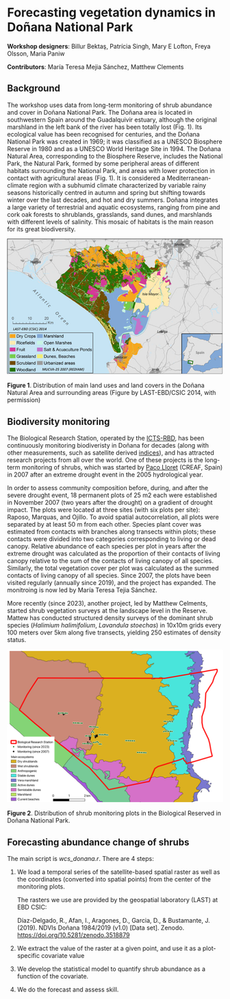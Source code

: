 # Forecasting vegetation dynamics in Doñana National Park

**Workshop designers**: Billur Bektaş, Patrícia Singh, Mary E Lofton, Freya Olsson, Maria Paniw

**Contributors**: María Teresa Mejia Sánchez, Matthew Clements

## Background

The workshop uses data from long-term monitoring of shrub abundance and cover in Doñana National Park. The Doñana area is located in southwestern Spain around the Guadalquivir estuary, although the original marshland in the left bank of the river has been totally lost (Fig. 1). Its ecological value has been recognised for centuries, and the Doñana National Park was created in 1969; it was classified as a UNESCO Biosphere Reserve in 1980 and as a UNESCO World Heritage Site in 1994. The Doñana Natural Area, corresponding to the Biosphere Reserve, includes the National Park, the Natural Park, formed by some peripheral areas of different habitats surrounding the National Park, and areas with lower protection in contact with agricultural areas (Fig. 1). It is considered a Mediterranean-climate region with a subhumid climate characterized by variable rainy seasons historically centred in autumn and spring but shifting towards winter over the last decades, and hot and dry summers. Doñana integrates a large variety of terrestrial and aquatic ecosystems, ranging from pine and cork oak forests to shrublands, grasslands, sand dunes, and marshlands with different levels of salinity. This mosaic of habitats is the main reason for its great biodiversity.

![Doñana](https://github.com/MariaPaniw/workshops_EFFI/blob/main/vegetation_donana/Figures/Donana.png)

**Figure 1**. Distribution of main land uses and land covers in the Doñana Natural Area and surrounding
areas (Figure by LAST-EBD/CSIC 2014, with permission)

## Biodiversity monitoring

The Biological Research Station, operated by the [ICTS-RBD](https://www.ebd.csic.es/icts-rbd), has been continuously monitoring biodiveristy in Doñana for decades (along with other measurements, such as satellite derived [indices](https://www.ebd.csic.es/servicios/laboratorio-sig-y-teledeteccion)), and has attracted research projects from all over the world. One of these projects is the long-term monitoring of shrubs, which was started by [Paco Lloret](https://www.creaf.cat/en/about-us/our-people/francisco-lloret-maya) (CREAF, Spain) in 2007 after an extreme drought event in the 2005 hydrological year. 

In order to assess community composition before, during, and after the severe drought event, 18 permanent plots of 25 m2 each were established in November 2007 (two years after the drought) on a gradient of drought impact. The plots were located at three sites (with six plots per site): Raposo, Marquas, and Ojillo. To avoid spatial autocorrelation, all plots were separated by at least 50 m from each other. Species plant cover was estimated from contacts with branches along transects within plots; these contacts were divided into two categories corresponding to living or dead canopy. Relative abundance of each species per plot in years after the extreme drought was calculated as the proportion of their contacts of living canopy relative to the sum of the contacts of living canopy of all species. Similarly, the total vegetation cover per plot was calculated as the summed contacts of living canopy of all species. Since 2007, the plots have been visited regularly (annually since 2019), and the project has expanded. The monitroing is now led by María Teresa Tejia Sánchez.

More recently (since 2023), another project, led by Matthew Celments, started shrub vegetation surveys at the landscape level in the Reserve. Mattew has conducted structured density surveys of the dominant shrub species (_Halimium halimifolium_, _Lavandula stoechas_) in 10x10m grids every 100 meters over 5km along five transects, yielding 250 estimates of density status.

![Monitoring](https://github.com/MariaPaniw/workshops_EFFI/blob/main/vegetation_donana/Figures/shrub_monitoring_plots.png)

**Figure 2**. Distribution of shrub monitoring plots in the Biological Reserved in Doñana National Park.

## Forecasting abundance change of shrubs

The main script is _wcs_donana.r_. There are 4 steps:

1. We load a temporal series of the satellite-based spatial raster as well as the coordinates (converted into spatial points) from the center of the monitoring plots.

   The rasters we use are provided by the geospatial laboratory (LAST) at EBD CSIC:

   Díaz-Delgado, R., Afan, I., Aragones, D., Garcia, D., & Bustamante, J. (2019). NDVIs Doñana 1984/2019 (v1.0) [Data set]. Zenodo. https://doi.org/10.5281/zenodo.3518879
   
3. We extract the value of the raster at a given point, and use it as a plot-specific covariate value
4. We develop the statistical model to quantify shrub abundance as a function of the covariate.
5. We do the forecast and assess skill.




 

